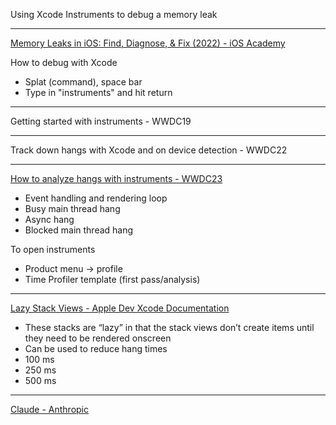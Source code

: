 Using Xcode Instruments to debug a memory leak

- - - -

[Memory Leaks in iOS: Find, Diagnose, & Fix (2022) - iOS Academy](https://youtu.be/b2AgibUg47k?si=s-BGr0OsS9vSUHb7)

How to debug with Xcode
* Splat (command), space bar
* Type in "instruments" and hit return

- - - -

Getting started with instruments - WWDC19

- - - -

Track down hangs with Xcode and on device detection - WWDC22

- - - -

[How to analyze hangs with instruments - WWDC23](https://developer.apple.com/videos/play/wwdc2023/10248/)
* Event handling and rendering loop
* Busy main thread hang
* Async hang
* Blocked main thread hang

To open instruments
* Product menu -> profile
* Time Profiler template (first pass/analysis)
  
- - - -

[Lazy Stack Views - Apple Dev Xcode Documentation](https://developer.apple.com/documentation/swiftui/grouping-data-with-lazy-stack-views#)
* These stacks are “lazy” in that the stack views don’t create items until they need to be rendered onscreen
* Can be used to reduce hang times
 * 100 ms
 * 250 ms
 * 500 ms 

- - - -

[Claude - Anthropic](https://www.anthropic.com)
